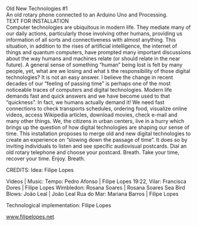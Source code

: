 Old New Technologies #1
<br>
An old rotary phone connected to an Arduino Uno and Processing.
<br />
TEXT FOR INSTALLATION
<br>
Computer technologies are ubiquitous in modern life. They mediate many of our daily actions, particularly those involving other humans, providing us information of all sorts and connectiveness with almost anything. This situation, in addition to the rises of artificial intelligence, the internet of things and quantum computers, have prompted many important discussions about the way humans and machines relate (or should relate in the near future). A general sense of something “human” being lost is felt by many people, yet, what are we losing and what ́s the responsibility of those digital technologies? It is not an easy answer. I believe the change in recent decades of our “feeling of passing time” is perhaps one of the most noticeable traces of computers and digital technologies. Modern life demands fast and quick answers and we have become used to that “quickness”. In fact, we humans actually demand it! We need fast connections to check transports schedules, ordering food, visualize online videos, access Wikipedia articles, download movies, check e-mail and many other things. We, the citizens in urban centers, live in a hurry which brings up the question of how digital technologies are shaping our sense of time.
This installation proposes to merge old and new digital technologies to create an experience on “slowing down the passage of time”. It does so by inviting individuals to listen and see specific audiovisual postcards. Dial an old rotary telephone and choose your postcard. Breath. Take your time, recover your time. Enjoy. Breath.

CREDITS:
Idea: Filipe Lopes

Videos | Music:
Tempo: Pedro Afonso | Filipe Lopes
19:22, Vilar: Francisca Dores | Filipe Lopes
Wimbledon: Rosana Soares | Rosana Soares
Sea Bird Blows: João Leal | João Leal
Rua do Mar: Mariana Barros | Filipe Lopes

Technological implementation: Filipe Lopes

www.filipelopes.net
